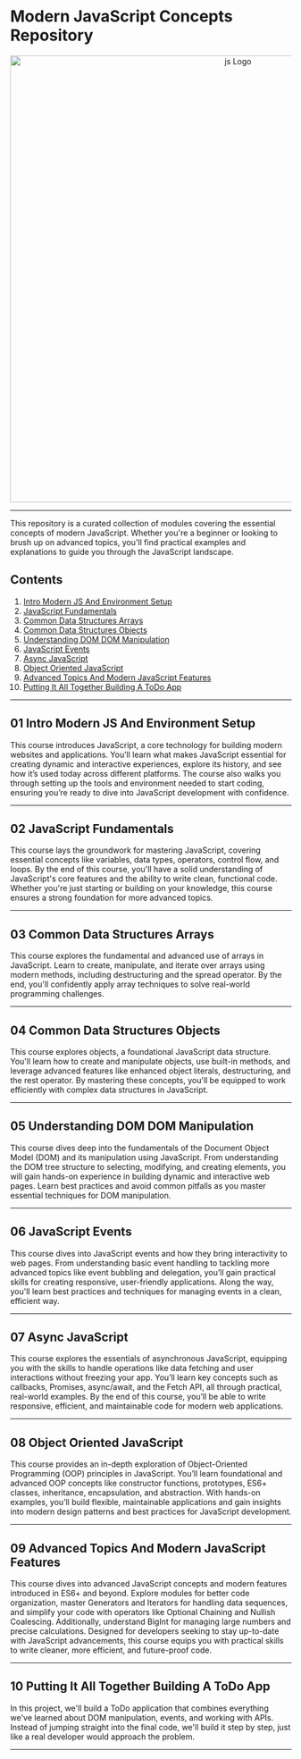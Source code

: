 # Modern JavaScript Concepts Repository

<div align="center">
  <a href="https://developer.mozilla.org/en-US/docs/Web/JavaScript/">
    <img src="https://encrypted-tbn0.gstatic.com/images?q=tbn:ANd9GcSqyabpIWofFSuRCaFMchUGW2Vk3U_0yveDzA&s" alt="js Logo" style="width: 800px;">
  </a>
</div>

---

This repository is a curated collection of modules covering the essential concepts of modern JavaScript. Whether you're a beginner or looking to brush up on advanced topics, you'll find practical examples and explanations to guide you through the JavaScript landscape.

## Contents

1. [Intro Modern JS And Environment Setup](01_Intro_Modern_JS_And_Enviroment_Setup)
2. [JavaScript Fundamentals](02_JavaScript_Fundamentals)
3. [Common Data Structures Arrays](03_Common_Data_Structures_Arrays)
4. [Common Data Structures Objects](04_Common_Data_Structures_Objects)
5. [Understanding DOM DOM Manipulation](05_Understanding_DOM_DOM_Manipulation)
6. [JavaScript Events](06_JavaScript_Events)
7. [Async JavaScript](07_Async_JavaScript)
8. [Object Oriented JavaScript](08_Object_Oriented_JavaScript)
9. [Advanced Topics And Modern JavaScript Features](09_Advanced_Topics_And_Modern_JavaScript_Features)
10. [Putting It All Together Building A ToDo App](10_Putting_It_All_Together_Building_A_ToDo_App)

---

## 01 Intro Modern JS And Environment Setup

This course introduces JavaScript, a core technology for building modern websites and applications. You’ll learn what makes JavaScript essential for creating dynamic and interactive experiences, explore its history, and see how it’s used today across different platforms. The course also walks you through setting up the tools and environment needed to start coding, ensuring you’re ready to dive into JavaScript development with confidence.

---

## 02 JavaScript Fundamentals

This course lays the groundwork for mastering JavaScript, covering essential concepts like variables, data types, operators, control flow, and loops. By the end of this course, you'll have a solid understanding of JavaScript's core features and the ability to write clean, functional code. Whether you're just starting or building on your knowledge, this course ensures a strong foundation for more advanced topics.

---

## 03 Common Data Structures Arrays

This course explores the fundamental and advanced use of arrays in JavaScript. Learn to create, manipulate, and iterate over arrays using modern methods, including destructuring and the spread operator. By the end, you'll confidently apply array techniques to solve real-world programming challenges.

---

## 04 Common Data Structures Objects

This course explores objects, a foundational JavaScript data structure. You'll learn how to create and manipulate objects, use built-in methods, and leverage advanced features like enhanced object literals, destructuring, and the rest operator. By mastering these concepts, you'll be equipped to work efficiently with complex data structures in JavaScript.

---

## 05 Understanding DOM DOM Manipulation

This course dives deep into the fundamentals of the Document Object Model (DOM) and its manipulation using JavaScript. From understanding the DOM tree structure to selecting, modifying, and creating elements, you will gain hands-on experience in building dynamic and interactive web pages. Learn best practices and avoid common pitfalls as you master essential techniques for DOM manipulation.

---

## 06 JavaScript Events

This course dives into JavaScript events and how they bring interactivity to web pages. From understanding basic event handling to tackling more advanced topics like event bubbling and delegation, you’ll gain practical skills for creating responsive, user-friendly applications. Along the way, you'll learn best practices and techniques for managing events in a clean, efficient way.

---

## 07 Async JavaScript

This course explores the essentials of asynchronous JavaScript, equipping you with the skills to handle operations like data fetching and user interactions without freezing your app. You’ll learn key concepts such as callbacks, Promises, async/await, and the Fetch API, all through practical, real-world examples. By the end of this course, you’ll be able to write responsive, efficient, and maintainable code for modern web applications.

---

## 08 Object Oriented JavaScript

This course provides an in-depth exploration of Object-Oriented Programming (OOP) principles in JavaScript. You’ll learn foundational and advanced OOP concepts like constructor functions, prototypes, ES6+ classes, inheritance, encapsulation, and abstraction. With hands-on examples, you’ll build flexible, maintainable applications and gain insights into modern design patterns and best practices for JavaScript development.

---

## 09 Advanced Topics And Modern JavaScript Features

This course dives into advanced JavaScript concepts and modern features introduced in ES6+ and beyond. Explore modules for better code organization, master Generators and Iterators for handling data sequences, and simplify your code with operators like Optional Chaining and Nullish Coalescing. Additionally, understand BigInt for managing large numbers and precise calculations. Designed for developers seeking to stay up-to-date with JavaScript advancements, this course equips you with practical skills to write cleaner, more efficient, and future-proof code.

---

## 10 Putting It All Together Building A ToDo App

In this project, we'll build a ToDo application that combines everything we've learned about DOM manipulation, events, and working with APIs. Instead of jumping straight into the final code, we'll build it step by step, just like a real developer would approach the problem.

---
